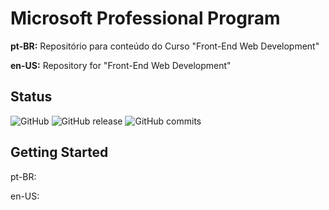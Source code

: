 # Microsoft Professional Program
**pt-BR:**
Repositório para conteúdo do Curso "Front-End Web Development"

**en-US:**
Repository for "Front-End Web Development"

## Status

![GitHub](https://img.shields.io/github/license/sarmentof/Microsoft-Professional-Program.svg)
![GitHub release](https://img.shields.io/github/release/sarmentof/Microsoft-Professional-Program.svg)
![GitHub commits](https://img.shields.io/github/commits-since/SubtitleEdit/sarmentof/aug-18.svg)


## Getting Started

pt-BR:

en-US:



